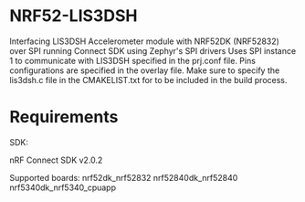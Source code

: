 # NRF52-LIS3DSH
Interfacing LIS3DSH Accelerometer module with NRF52DK (NRF52832) over SPI running Connect SDK using Zephyr's SPI drivers
Uses SPI instance 1 to communicate with LIS3DSH specified in the prj.conf file. 
Pins configurations are specified in the overlay file.
Make sure to specify the lis3dsh.c file in the CMAKELIST.txt for to be included in the build process.



# Requirements
SDK:

nRF Connect SDK v2.0.2

Supported boards:
nrf52dk_nrf52832
nrf52840dk_nrf52840
nrf5340dk_nrf5340_cpuapp
